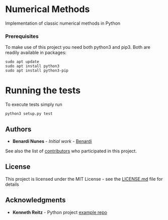 # Numerical Methods

Implementation of classic numerical methods in Python

### Prerequisites

To make use of this project you need both python3 and pip3.
Both are readily available in packages: 

```
sudo apt update
sudo apt install python3
sudo apt install python3-pip

```

# Running the tests

To execute tests simply run 

```
python3 setup.py test
``` 

## Authors

* **Benardi Nunes** - *Initial work* - [Benardi](https://github.com/Benardi)

See also the list of [contributors](https://github.com/Benardi/numerical_methods/contributors) who participated in this project.

## License

This project is licensed under the MIT License - see the [LICENSE.md](LICENSE.md) file for details

## Acknowledgments

* **Kenneth Reitz** - Python project [example repo](https://github.com/kennethreitz/samplemod)

